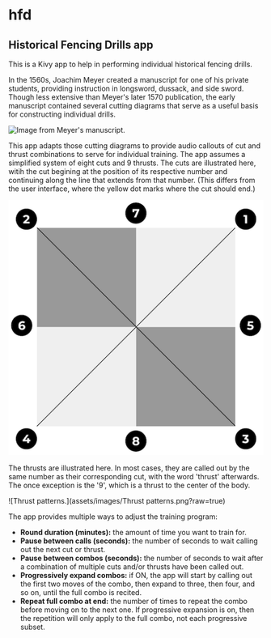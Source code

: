 # hfd
## Historical Fencing Drills app

This is a Kivy app to help in performing individual historical fencing drills.

In the 1560s, Joachim Meyer created a manuscript for one of his private students, 
providing instruction in longsword, dussack, and side sword. Though less extensive 
than Meyer's later 1570 publication, the early manuscript contained several cutting 
diagrams that serve as a useful basis for constructing individual drills.

![Image from Meyer's manuscript.](assets/images/meyer_ms.png)

This app adapts those cutting diagrams to provide audio callouts of cut and 
thrust combinations to serve for individual training. The app assumes a 
simplified system of eight cuts and 9 thrusts. The cuts are illustrated here, 
witih the cut begining at the position of its respective number and continuing 
along the line that extends from that number. (This differs from the user interface, 
where the yellow dot marks where the cut should end.)

![Cut patterns.](<assets/images/Cut patterns.png?>)

The thrusts are illustrated here. In most cases, they are called out by the same 
number as their corresponding cut, with the word 'thrust' afterwards. The once 
exception is the '9', which is a thrust to the center of the body.

![Thrust patterns.](assets/images/Thrust patterns.png?raw=true)

The app provides multiple ways to adjust the training program:

 - **Round duration (minutes):** the amount of time you want to train for.
 - **Pause between calls (seconds):** the number of seconds to wait calling 
   out the next cut or thrust.
 - **Pause between combos (seconds):** the number of seconds to wait after a 
   combination of multiple cuts and/or thrusts have been called out.
 - **Progressively expand combos:** if ON, the app will start by calling out 
   the first two moves of the combo, then expand to three, then four, and so on, 
   until the full combo is recited.
 - **Repeat full combo at end:** the number of times to repeat the combo before 
   moving on to the next one. If progressive expansion is on, then the repetition 
   will only apply to the full combo, not each progressive subset.

